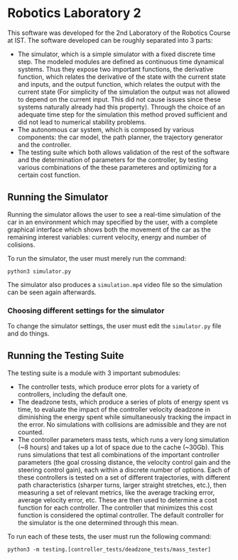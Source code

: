 # Robotics Laboratory 2

This software was developed for the 2nd Laboratory of the Robotics Course at IST. The software developed
can be roughly separated into 3 parts:

- The simulator, which is a simple simulator with a fixed discrete time step. The modeled modules are
defined as continuous time dynamical systems. Thus they expose two important functions, the derivative function,
which relates the derivative of the state with the current state and inputs, and the output function,
which relates the output with the current state (For simplicity of the simulation the output was not allowed
to depend on the current input. This did not cause issues since these systems naturally already had this 
property). Through the choice of an adequate time step for the simulation this method proved sufficient
and did not lead to numerical stability problems.
- The autonomous car system, which is composed by various components: the car model, the path planner,
the trajectory generator and the controller.
- The testing suite which both allows validation of the rest of the software and the determination of
parameters for the controller, by testing various combinations of the these parameteres and optimizing
for a certain cost function.

## Running the Simulator

Running the simulator allows the user to see a real-time simulation of the car in an environment which may
specified by the user, with a complete graphical interface which shows both the movement of the car as
the remaining interest variables: current velocity, energy and number of colisions.

To run the simulator, the user must merely run the command:

```
python3 simulator.py
```

The simulator also produces a `simulation.mp4` video file so the simulation can be seen again afterwards.

### Choosing different settings for the simulator

To change the simulator settings, the user must edit the `simulator.py` file
and do things.

## Running the Testing Suite

The testing suite is a module with 3 important submodules:

- The controller tests, which produce error plots for a variety of controllers, including the default
one.
- The deadzone tests, which produce a series of plots of energy spent vs time, to evaluate the impact
of the controller velocity deadzone in diminishing the energy spent while simultaneously tracking
the impact in the error. No simulations with collisions are admissible and they are not counted.
- The controller parameters mass tests, which runs a very long simulation (~8 hours) and takes up
a lot of space due to the cache (~30Gb). This runs simulations that test all combinations of the important
controller parameters (the goal crossing distance, the velocity control gain and the steering control gain),
each within a discrete number of options. Each of these controllers is tested on a set of different trajectories,
with different path characteristics (sharper turns, larger straight stretches, etc.), then measuring a set
of relevant metrics, like the average tracking error, average velocity error, etc. These are then used to determine
a cost function for each controller. The controller that minimizes this cost function is considered the optimal
controller. The default controller for the simulator is the one determined through this mean.

To run each of these tests, the user must run the following command:
```
python3 -m testing.[controller_tests/deadzone_tests/mass_tester]
```